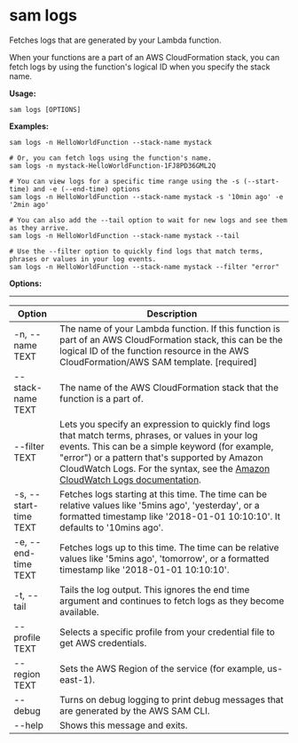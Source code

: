 # sam logs<a name="sam-cli-command-reference-sam-logs"></a>

Fetches logs that are generated by your Lambda function\.

When your functions are a part of an AWS CloudFormation stack, you can fetch logs by using the function's logical ID when you specify the stack name\.

**Usage:**

```
sam logs [OPTIONS]
```

**Examples:**

```
sam logs -n HelloWorldFunction --stack-name mystack

# Or, you can fetch logs using the function's name.
sam logs -n mystack-HelloWorldFunction-1FJ8PD36GML2Q

# You can view logs for a specific time range using the -s (--start-time) and -e (--end-time) options
sam logs -n HelloWorldFunction --stack-name mystack -s '10min ago' -e '2min ago'

# You can also add the --tail option to wait for new logs and see them as they arrive.
sam logs -n HelloWorldFunction --stack-name mystack --tail

# Use the --filter option to quickly find logs that match terms, phrases or values in your log events.
sam logs -n HelloWorldFunction --stack-name mystack --filter "error"
```

**Options:**


****  

| Option | Description | 
| --- | --- | 
| \-n, \-\-name TEXT | The name of your Lambda function\. If this function is part of an AWS CloudFormation stack, this can be the logical ID of the function resource in the AWS CloudFormation/AWS SAM template\. \[required\] | 
| \-\-stack\-name TEXT | The name of the AWS CloudFormation stack that the function is a part of\. | 
| \-\-filter TEXT | Lets you specify an expression to quickly find logs that match terms, phrases, or values in your log events\. This can be a simple keyword \(for example, "error"\) or a pattern that's supported by Amazon CloudWatch Logs\. For the syntax, see the [Amazon CloudWatch Logs documentation](https://docs.aws.amazon.com/AmazonCloudWatch/latest/logs/FilterAndPatternSyntax.html)\. | 
| \-s, \-\-start\-time TEXT | Fetches logs starting at this time\. The time can be relative values like '5mins ago', 'yesterday', or a formatted timestamp like '2018\-01\-01 10:10:10'\. It defaults to '10mins ago'\. | 
| \-e, \-\-end\-time TEXT | Fetches logs up to this time\. The time can be relative values like '5mins ago', 'tomorrow', or a formatted timestamp like '2018\-01\-01 10:10:10'\. | 
| \-t, \-\-tail | Tails the log output\. This ignores the end time argument and continues to fetch logs as they become available\. | 
| \-\-profile TEXT | Selects a specific profile from your credential file to get AWS credentials\. | 
|  \-\-region TEXT | Sets the AWS Region of the service \(for example, us\-east\-1\)\. | 
| \-\-debug | Turns on debug logging to print debug messages that are generated by the AWS SAM CLI\. | 
| \-\-help | Shows this message and exits\. | 